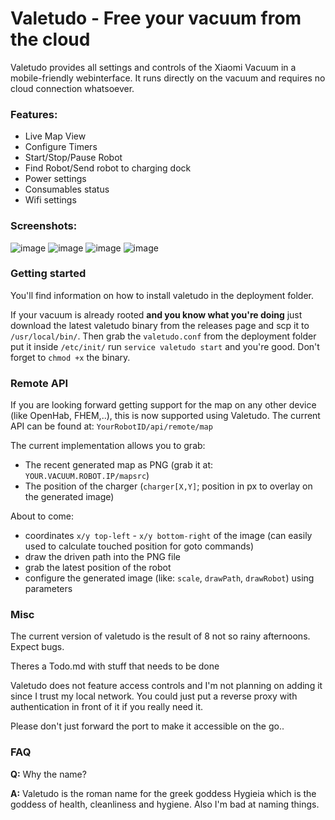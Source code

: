 # Valetudo - Free your vacuum from the cloud

Valetudo provides all settings and controls of the Xiaomi Vacuum in a mobile-friendly webinterface.
It runs directly on the vacuum and requires no cloud connection whatsoever.

### Features:
* Live Map View
* Configure Timers
* Start/Stop/Pause Robot
* Find Robot/Send robot to charging dock
* Power settings
* Consumables status
* Wifi settings

### Screenshots:

![image](https://user-images.githubusercontent.com/974410/42618909-a9158af4-85b6-11e8-883e-9d6bab7aecc3.png)
![image](https://user-images.githubusercontent.com/974410/43033921-2c6036ac-8cd3-11e8-8c2f-b47125078a4a.png)
![image](https://user-images.githubusercontent.com/974410/42618944-cd155560-85b6-11e8-9642-9ef9c4b80e57.png)
![image](https://user-images.githubusercontent.com/974410/42618985-f74c827c-85b6-11e8-8eb5-4ea94d5b43bc.png)


### Getting started
You'll find information on how to install valetudo in the deployment folder.

If your vacuum is already rooted **and you know what you're doing** 
just download the latest valetudo binary from the releases page and scp it to `/usr/local/bin/`.
Then grab the `valetudo.conf` from the deployment folder put it inside `/etc/init/`
 run `service valetudo start` and you're good. Don't forget to `chmod +x` the binary.

### Remote API
If you are looking forward getting support for the map on any other device (like OpenHab, FHEM,..), this is now supported using Valetudo.
The current API can be found at:
`YourRobotID/api/remote/map`

The current implementation allows you to grab:
* The recent generated map as PNG (grab it at: `YOUR.VACUUM.ROBOT.IP/mapsrc`)
* The position of the charger (`charger[X,Y]`; position in px to overlay on the generated image)

About to come:
* coordinates `x/y top-left` - `x/y bottom-right` of the image (can easily used to calculate touched position for goto commands)
* draw the driven path into the PNG file
* grab the latest position of the robot
* configure the generated image (like: `scale`, `drawPath`, `drawRobot`) using parameters

### Misc
The current version of valetudo is the result of 8 not so rainy afternoons. Expect bugs.

Theres a Todo.md with stuff that needs to be done


Valetudo does not feature access controls and I'm not planning on adding it since I trust my local network.
You could just put a reverse proxy with authentication in front of it if you really need it.

Please don't just forward the port to make it accessible on the go..
### FAQ
**Q:** Why the name?

**A:** Valetudo is the roman name for the greek goddess Hygieia which is the goddess of health, cleanliness and hygiene. Also I'm bad at naming things.

